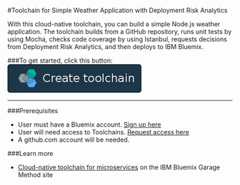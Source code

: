 #Toolchain for Simple Weather Application with Deployment Risk Analytics

With this cloud-native toolchain, you can build a simple Node.js weather application. The toolchain builds from a GitHub repository, runs unit tests by using Mocha, checks code coverage by using Istanbul, requests decisions from Deployment Risk Analytics, and then deploys to IBM Bluemix.

###To get started, click this button:
[![Deploy To Bluemix](./.bluemix/create_toolchain_button.png)](https://dev-console.stage1.ng.bluemix.net/devops/setup/deploy/?repository=https%3A//github.com/jparra5/weather-dra-demo-and-appscan.git)

---
###Prerequisites

* User must have a Bluemix account. [Sign up here](https://new-console.ng.bluemix.net/registration/)
* User will need access to Toolchains.  [Request access here](https://new-console.ng.bluemix.net/devops/)
* A github.com account will be needed.


###Learn more

* [Cloud-native toolchain for microservices](https://www.ibm.com/devops/method/toolchains/microservices_toolchain) on the IBM Bluemix Garage Method site
